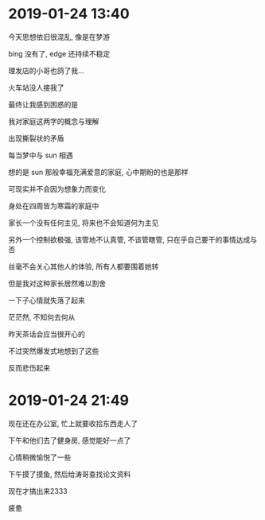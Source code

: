 # 2019-01-24 13:40

今天思想依旧很混乱, 像是在梦游

bing 没有了, edge 还持续不稳定

理发店的小哥也鸽了我...

火车站没人接我了



最终让我感到困惑的是

我对家庭这两字的概念与理解

出现撕裂状的矛盾 

每当梦中与 sun 相遇

想的是 sun 那般幸福充满爱意的家庭, 心中期盼的也是那样

可现实并不会因为想象力而变化

身处在四周皆为寒霜的家庭中

家长一个没有任何主见, 将来也不会知道何为主见

另外一个控制欲极强, 该管地不认真管, 不该管瞎管, 只在乎自己要干的事情达成与否

丝毫不会关心其他人的体验, 所有人都要围着她转

但是我对这种家长居然难以割舍

一下子心情就失落了起来

茫茫然, 不知何去何从



昨天茶话会应当很开心的

不过突然爆发式地想到了这些

反而悲伤起来



# 2019-01-24 21:49

现在还在办公室, 忙上就要收拾东西走人了

下午和他们去了健身房, 感觉能好一点了

心情稍微愉悦了一些



下午摸了摸鱼, 然后给涛哥查找论文资料

现在才搞出来2333

疲惫